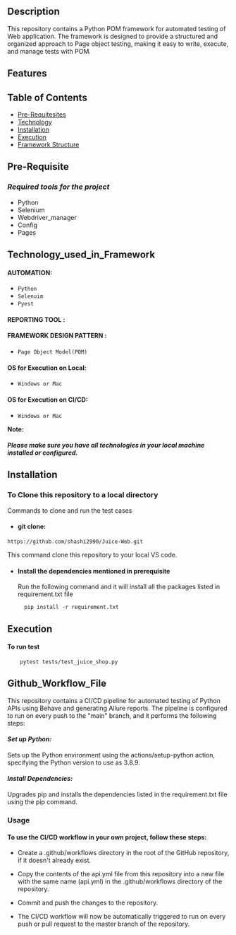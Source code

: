 ## **Description**

This repository contains a Python POM framework for automated testing of Web application. The framework is designed to provide a structured and organized approach to Page object testing, making it easy to write, execute, and manage tests with POM.

## **Features**

## **Table of Contents**
- [Pre-Requitesites](#Pre-Requitesites)
- [Technology](#Technology_used_in_Framework)
- [Installation](#Installation)
- [Execution](#Execution)
- [Framework Structure](#Fmework_Structure)

## Pre-Requisite
### *Required tools for the project*

- Python
- Selenium
- Webdriver_manager
- Config
- Pages


## Technology_used_in_Framework
#### AUTOMATION:
- `Python`
- `Selenuim`
- `Pyest`

#### REPORTING TOOL :


#### FRAMEWORK DESIGN PATTERN :
- `Page Object Model(POM)`

#### OS for Execution on Local:
- `Windows or Mac`

#### OS for Execution on CI/CD:
- `Windows or Mac`

**Note:** 
##### Please make sure you have all technologies in your local machine installed or configured.

## Installation
### To Clone this repository to a local directory
Commands to clone and run the test cases<br />
- #### git clone: 
`https://github.com/shashi2990/Juice-Web.git`

This command clone this repository to your local VS code.
- #### Install the dependencies mentioned in prerequisite
    
    Run the following command and it will install all the packages listed in requirement.txt file
      
        pip install -r requirement.txt

## Execution

#### To run test 
        pytest tests/test_juice_shop.py
        


## Github_Workflow_File 
This repository contains a CI/CD pipeline for automated testing of Python APIs using Behave and generating Allure reports. The pipeline is configured to run on every push to the "main" branch, and it performs the following steps:

#### *Set up Python:*
Sets up the Python environment using the actions/setup-python action, specifying the Python version to use as 3.8.9.

#### *Install Dependencies:* 
Upgrades pip and installs the dependencies listed in the requirement.txt file using the pip command.

### **Usage**
#### To use the CI/CD workflow in your own project, follow these steps:

- Create a .github/workflows directory in the root of the GitHub repository, if it doesn't already exist.

- Copy the contents of the api.yml file from this repository into a new file with the same name (api.yml) in the .github/workflows directory of the repository.

- Commit and push the changes to the repository.

- The CI/CD workflow will now be automatically triggered to run on every push or pull request to the master branch of the repository.

